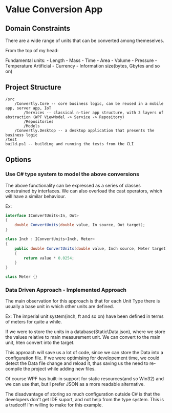 # Value Conversion App

## Domain Constraints

There are a wide range of units that can be converted among themeselves.

From the top of my head:

Fundamental units:
    - Length
    - Mass
    - Time
    - Area
    - Volume
    - Pressure
    - Temperature
Artificial
    - Currency
    - Information size(bytes, Gbytes and so on)

## Project Structure

```
/src
    /Convertly.Core -- core business logic, can be reused in a mobile app, server app, IoT
        /Services -- classical n-tier app structure, with 3 layers of abstraction (WPF ViewModel -> Service -> Repository)
        /Repositories
        /Models
    /Convertly.Desktop -- a desktop application that presents the business logic
/test
build.ps1 -- building and running the tests from the CLI
```

## Options

### Use C# type system to model the above conversions

The above functionality can be expressed as a series of classes constrained by interfaces.
We can also overload the cast operators, which will have a similar behaviour.

Ex:

```c#
interface IConvertUnits<In, Out>
{
    double ConvertUnits(double value, In source, Out target);
}

class Inch : IConvertUnits<Inch, Meter>
{
    public double ConvertUnits(double value, Inch source, Meter target)
    {
        return value * 0.0254;
    }
}

class Meter {}

```

### Data Driven Approach - Implemented Approach

The main observation for this approach is that for each Unit Type there is usually a base unit in which
other units are defined.

Ex: The imperial unit system(inch, ft and so on) have been defined in terms of meters for
quite a while.

If we were to store the units in a database(Static\Data.json), where we store the values relative to main
measurement unit. We can convert to the main unit, hten convert into the target.

This approach will save us a lot of code, since we can store the Data into a configuration file.
If we were optimising for developement time, we could detect the Data file change and reload it,
thus saving us the need to re-compile the project while adding new files.

Of course WPF has built-in support for static resources(and so Win32) and we can use that,
but I prefer JSON as a more readable alternative.

The disadvantage of storing so much configuration outside C# is that the developers don't get IDE suport,
and not help from the type system. This is a tradeoff I'm willing to make for this example.